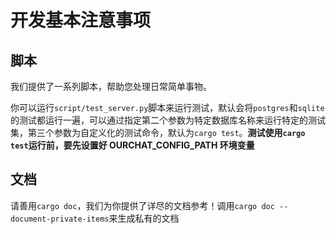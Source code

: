# 开发基本注意事项

## 脚本

我们提供了一系列脚本，帮助您处理日常简单事物。

你可以运行`script/test_server.py`脚本来运行测试，默认会将`postgres`和`sqlite`的测试都运行一遍，可以通过指定第二个参数为特定数据库名称来运行特定的测试集，第三个参数为自定义化的测试命令，默认为`cargo test`。**测试使用`cargo test`运行前，要先设置好 OURCHAT_CONFIG_PATH 环境变量**

## 文档

请善用`cargo doc`，我们为你提供了详尽的文档参考！调用`cargo doc --document-private-items`来生成私有的文档
